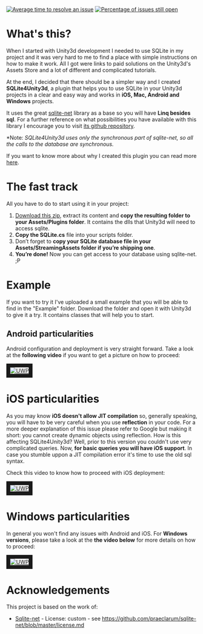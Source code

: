[![Average time to resolve an issue](http://isitmaintained.com/badge/resolution/codecoding/SQLite4Unity3d.svg)](http://isitmaintained.com/project/codecoding/SQLite4Unity3d "Average time to resolve an issue")
[![Percentage of issues still open](http://isitmaintained.com/badge/open/codecoding/SQLite4Unity3d.svg)](http://isitmaintained.com/project/codecoding/SQLite4Unity3d "Percentage of issues still open")

# What's this?
When I started with Unity3d development I needed to use SQLite in my project and it was very hard to me to find a place with simple instructions on how to make it work. All I got were links to paid solutions on the Unity3d's Assets Store and a lot of different and complicated tutorials.

At the end, I decided that there should be a simpler way and I created **SQLite4Unity3d**, a plugin that helps you to use SQLite in your Unity3d projects in a clear and easy way and works in **iOS, Mac, Android and Windows** projects.

It uses the great [sqlite-net](https://github.com/praeclarum/sqlite-net) library as a base so you will have **Linq besides sql**. For a further reference on what possibilities you have available with this library I encourage you to visit [its github repository](https://github.com/praeclarum/sqlite-net). 

*Note: _SQLite4Unity3d uses only the synchronous part of sqlite-net, so all the calls to the database are synchronous._

If you want to know more about why I created this plugin you can read more [here](http://www.codecoding.com/sqlite4unity3d-using-sqlite-net-library-and-unity3d-free-edition/).

# The fast track
All you have to do to start using it in your project:

1. [Download this zip](https://github.com/codecoding/SQLite4Unity3d/raw/master/SQLite4Unity3d.zip), extract its content and  **copy the resulting folder to your Assets/Plugins folder**. It contains the dlls that Unity3d will need to access sqlite.
2. **Copy the SQLite.cs** file into your scripts folder.
3. Don’t forget to **copy your SQLite database file in your Assets/StreamingAssets folder if you’re shipping one**.
4. **You’re done!** Now you can get access to your database using sqlite-net.  ;P

# Example
If you want to try it I've uploaded a small example that you will be able to find in the "Example" folder. Download the folder and open it with Unity3d to give it a try. It contains classes that will help you to start.

## Android particularities
Android configuration and deployment is very straight forward. Take a look at the **following video** if you want to get a picture on how to proceed:

<a href="http://www.youtube.com/watch?feature=player_embedded&v=oPEl0mzeYoQ" target="_blank"><img src="http://img.youtube.com/vi/oPEl0mzeYoQ/0.jpg" alt="UWP"  border="10" /></a>

# iOS particularities
As you may know **iOS doesn't allow JIT compilation** so, generally speaking, you will have to be very careful when you use **reflection** in your code. For a more deeper explanation of this issue please refer to Google but making it short: you cannot create dynamic objects using reflection. How is this affecting SQLite4Unity3d? Well, prior to this version you couldn't use very complicated queries. Now, **for basic queries you will have iOS support**. In case you stumble uppon a JIT compilation error it's time to use the old sql syntax.

Check this video to know how to proceed with iOS deployment:

<a href="http://www.youtube.com/watch?feature=player_embedded&v=a4HXlGbO_2c" target="_blank"><img src="http://img.youtube.com/vi/a4HXlGbO_2c/0.jpg" alt="UWP"  border="10" /></a>

# Windows particularities
In general you won't find any issues with Android and iOS. For **Windows versions**, please take a look at the **the video below** for more details on how to proceed:

<a href="http://www.youtube.com/watch?feature=player_embedded&v=zVXr70fYxoA" target="_blank"><img src="http://img.youtube.com/vi/zVXr70fYxoA/0.jpg" alt="UWP"  border="10" /></a>

# Acknowledgements
This project is based on the work of:

- [Sqlite-net](https://github.com/praeclarum/sqlite-net) - License: custom - see https://github.com/praeclarum/sqlite-net/blob/master/license.md


